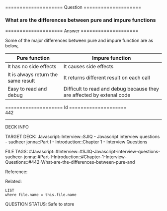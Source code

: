 ==================== Question ====================  

### What are the differences between pure and impure functions  

==================== Answer ====================  

Some of the major differences between pure and impure function are as below,

| Pure function                       | Impure function                                                       |
| ----------------------------------- | --------------------------------------------------------------------- |
| It has no side effects              | It causes side effects                                                |
| It is always return the same result | It returns different result on each call                              |
| Easy to read and debug              | Difficult to read and debug because they are affected by extenal code |

==================== Id ====================  
442

---

DECK INFO

TARGET DECK: Javascript::Interview::SJIQ - Javascript interview questions - sudheer jonna::Part I - Introduction::Chapter 1 - Interview Questions

FILE TAGS: #Javascript::#Interview::#SJIQ-Javascript-interview-questions-sudheer-jonna::#Part-I-Introduction::#Chapter-1-Interview-Questions::#442-What-are-the-differences-between-pure-and

Reference:

Related:

```dataview
LIST
where file.name = this.file.name
```

QUESTION STATUS: Safe to store
